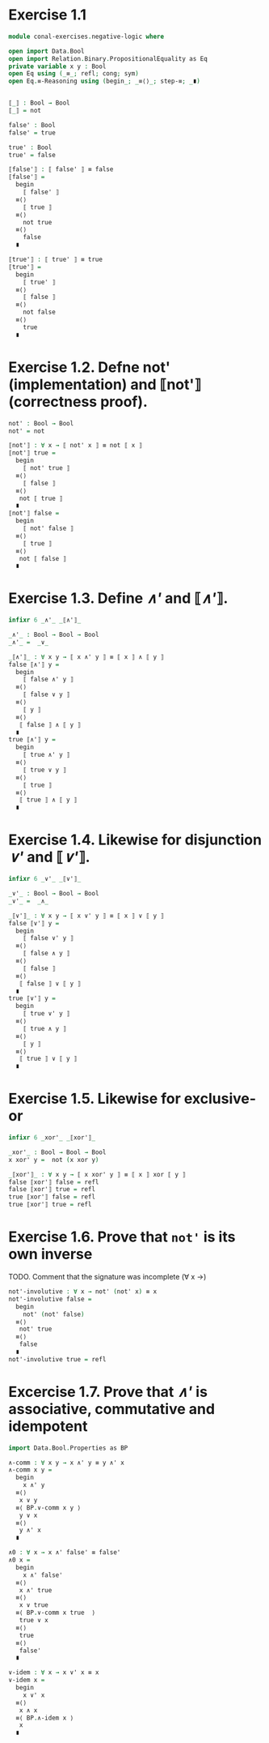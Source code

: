 # Exercise 1.1

```agda
module conal-exercises.negative-logic where

open import Data.Bool
open import Relation.Binary.PropositionalEquality as Eq
private variable x y : Bool
open Eq using (_≡_; refl; cong; sym)
open Eq.≡-Reasoning using (begin_; _≡⟨⟩_; step-≡; _∎)


⟦_⟧ : Bool → Bool
⟦_⟧ = not

false' : Bool
false' = true

true' : Bool
true' = false

⟦false'⟧ : ⟦ false' ⟧ ≡ false
⟦false'⟧ =
  begin
    ⟦ false' ⟧
  ≡⟨⟩
    ⟦ true ⟧
  ≡⟨⟩
    not true
  ≡⟨⟩
    false
  ∎

⟦true'⟧ : ⟦ true' ⟧ ≡ true
⟦true'⟧ =
  begin
    ⟦ true' ⟧
  ≡⟨⟩
    ⟦ false ⟧
  ≡⟨⟩
    not false
  ≡⟨⟩
    true
  ∎
```

# Exercise 1.2. Defne not' (implementation) and ⟦not'⟧ (correctness proof).

```agda
not' : Bool → Bool
not' = not

⟦not'⟧ : ∀ x → ⟦ not' x ⟧ ≡ not ⟦ x ⟧
⟦not'⟧ true =
  begin
    ⟦ not' true ⟧
  ≡⟨⟩
    ⟦ false ⟧
  ≡⟨⟩
   not ⟦ true ⟧
  ∎
⟦not'⟧ false =
  begin
    ⟦ not' false ⟧
  ≡⟨⟩
    ⟦ true ⟧
  ≡⟨⟩
   not ⟦ false ⟧
  ∎
```

# Exercise 1.3. Define _∧'_ and ⟦_∧'_⟧.

```agda
infixr 6 _∧'_ _⟦∧'⟧_

_∧'_ : Bool → Bool → Bool
_∧'_ =  _∨_

_⟦∧'⟧_ : ∀ x y → ⟦ x ∧' y ⟧ ≡ ⟦ x ⟧ ∧ ⟦ y ⟧
false ⟦∧'⟧ y =
  begin
    ⟦ false ∧' y ⟧
  ≡⟨⟩
    ⟦ false ∨ y ⟧
  ≡⟨⟩
    ⟦ y ⟧
  ≡⟨⟩
   ⟦ false ⟧ ∧ ⟦ y ⟧
  ∎
true ⟦∧'⟧ y =
  begin
    ⟦ true ∧' y ⟧
  ≡⟨⟩
    ⟦ true ∨ y ⟧
  ≡⟨⟩
    ⟦ true ⟧
  ≡⟨⟩
   ⟦ true ⟧ ∧ ⟦ y ⟧
  ∎
```

# Exercise 1.4. Likewise for disjunction _∨'_ and ⟦_∨'_⟧.
```agda
infixr 6 _∨'_ _⟦∨'⟧_

_∨'_ : Bool → Bool → Bool
_∨'_ =  _∧_

_⟦∨'⟧_ : ∀ x y → ⟦ x ∨' y ⟧ ≡ ⟦ x ⟧ ∨ ⟦ y ⟧
false ⟦∨'⟧ y =
  begin
    ⟦ false ∨' y ⟧
  ≡⟨⟩
    ⟦ false ∧ y ⟧
  ≡⟨⟩
    ⟦ false ⟧
  ≡⟨⟩
   ⟦ false ⟧ ∨ ⟦ y ⟧
  ∎
true ⟦∨'⟧ y =
  begin
    ⟦ true ∨' y ⟧
  ≡⟨⟩
    ⟦ true ∧ y ⟧
  ≡⟨⟩
    ⟦ y ⟧
  ≡⟨⟩
   ⟦ true ⟧ ∨ ⟦ y ⟧
  ∎
```

# Exercise 1.5. Likewise for exclusive-or

```agda
infixr 6 _xor'_ _⟦xor'⟧_

_xor'_ : Bool → Bool → Bool
x xor' y =  not (x xor y)

_⟦xor'⟧_ : ∀ x y → ⟦ x xor' y ⟧ ≡ ⟦ x ⟧ xor ⟦ y ⟧
false ⟦xor'⟧ false = refl
false ⟦xor'⟧ true = refl
true ⟦xor'⟧ false = refl
true ⟦xor'⟧ true = refl
```

# Exercise 1.6. Prove that `not'` is its own inverse

TODO. Comment that the signature was incomplete (∀ x →)

```agda
not'-involutive : ∀ x → not' (not' x) ≡ x
not'-involutive false =
  begin
    not' (not' false)
  ≡⟨⟩
   not' true
  ≡⟨⟩
   false
  ∎
not'-involutive true = refl
```

# Excercise 1.7. Prove that _∧'_ is associative, commutative and idempotent

```agda
import Data.Bool.Properties as BP

∧-comm : ∀ x y → x ∧' y ≡ y ∧' x
∧-comm x y =
  begin
    x ∧' y
  ≡⟨⟩
   x ∨ y
  ≡⟨ BP.∨-comm x y ⟩
   y ∨ x
  ≡⟨⟩
   y ∧' x
  ∎

∧0 : ∀ x → x ∧' false' ≡ false'
∧0 x =
  begin
    x ∧' false'
  ≡⟨⟩
   x ∧' true
  ≡⟨⟩
   x ∨ true
  ≡⟨ BP.∨-comm x true  ⟩
   true ∨ x
  ≡⟨⟩
   true
  ≡⟨⟩
   false'
  ∎

∨-idem : ∀ x → x ∨' x ≡ x
∨-idem x =
  begin
    x ∨' x
  ≡⟨⟩
   x ∧ x
  ≡⟨ BP.∧-idem x ⟩
   x
  ∎
```
